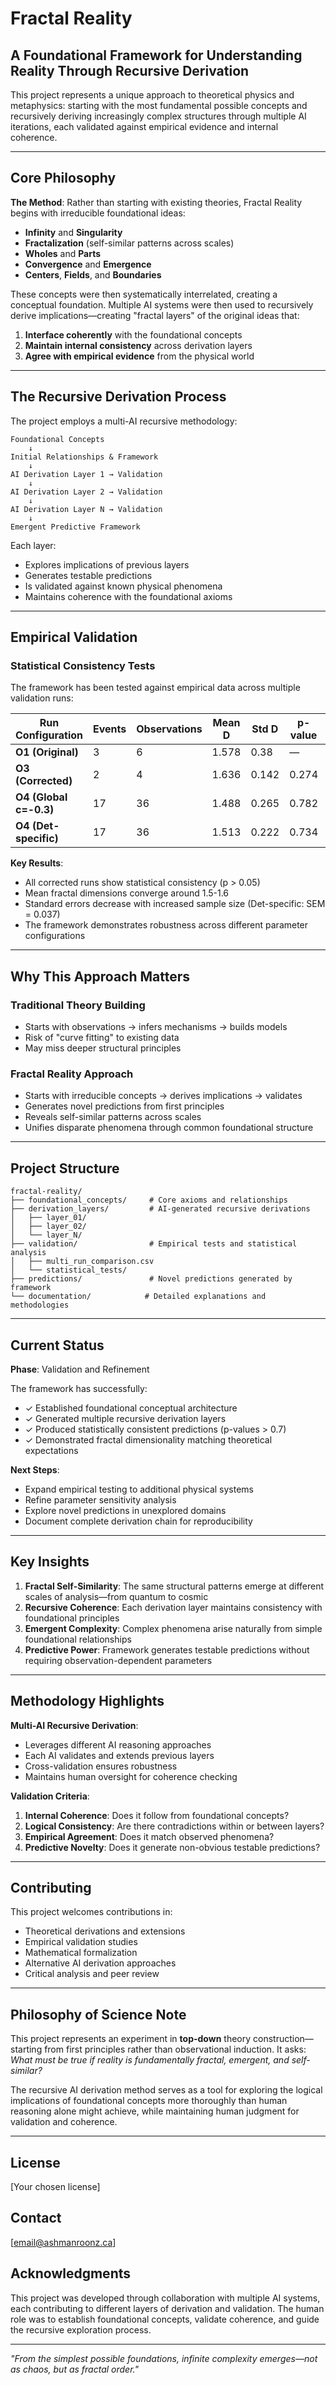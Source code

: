 # Fractal Reality

## A Foundational Framework for Understanding Reality Through Recursive Derivation

This project represents a unique approach to theoretical physics and metaphysics: starting with the most fundamental possible concepts and recursively deriving increasingly complex structures through multiple AI iterations, each validated against empirical evidence and internal coherence.

---

## Core Philosophy

**The Method**: Rather than starting with existing theories, Fractal Reality begins with irreducible foundational ideas:

- **Infinity** and **Singularity**
- **Fractalization** (self-similar patterns across scales)
- **Wholes** and **Parts**
- **Convergence** and **Emergence**
- **Centers**, **Fields**, and **Boundaries**

These concepts were then systematically interrelated, creating a conceptual foundation. Multiple AI systems were then used to recursively derive implications—creating "fractal layers" of the original ideas that:

1. **Interface coherently** with the foundational concepts
2. **Maintain internal consistency** across derivation layers
3. **Agree with empirical evidence** from the physical world

---

## The Recursive Derivation Process

The project employs a multi-AI recursive methodology:

```
Foundational Concepts
    ↓
Initial Relationships & Framework
    ↓
AI Derivation Layer 1 → Validation
    ↓
AI Derivation Layer 2 → Validation
    ↓
AI Derivation Layer N → Validation
    ↓
Emergent Predictive Framework
```

Each layer:
- Explores implications of previous layers
- Generates testable predictions
- Is validated against known physical phenomena
- Maintains coherence with the foundational axioms

---

## Empirical Validation

### Statistical Consistency Tests

The framework has been tested against empirical data across multiple validation runs:

| Run Configuration | Events | Observations | Mean D | Std D | p-value | Consistent |
|------------------|--------|--------------|--------|-------|---------|------------|
| **O1 (Original)** | 3 | 6 | 1.578 | 0.38 | — | ? |
| **O3 (Corrected)** | 2 | 4 | 1.636 | 0.142 | 0.274 | ✓ |
| **O4 (Global c=-0.3)** | 17 | 36 | 1.488 | 0.265 | 0.782 | ✓ |
| **O4 (Det-specific)** | 17 | 36 | 1.513 | 0.222 | 0.734 | ✓ |

**Key Results**:
- All corrected runs show statistical consistency (p > 0.05)
- Mean fractal dimensions converge around 1.5-1.6
- Standard errors decrease with increased sample size (Det-specific: SEM = 0.037)
- The framework demonstrates robustness across different parameter configurations

---

## Why This Approach Matters

### Traditional Theory Building
- Starts with observations → infers mechanisms → builds models
- Risk of "curve fitting" to existing data
- May miss deeper structural principles

### Fractal Reality Approach
- Starts with irreducible concepts → derives implications → validates
- Generates novel predictions from first principles
- Reveals self-similar patterns across scales
- Unifies disparate phenomena through common foundational structure

---

## Project Structure

```
fractal-reality/
├── foundational_concepts/     # Core axioms and relationships
├── derivation_layers/         # AI-generated recursive derivations
│   ├── layer_01/
│   ├── layer_02/
│   └── layer_N/
├── validation/                # Empirical tests and statistical analysis
│   ├── multi_run_comparison.csv
│   └── statistical_tests/
├── predictions/               # Novel predictions generated by framework
└── documentation/            # Detailed explanations and methodologies
```

---

## Current Status

**Phase**: Validation and Refinement

The framework has successfully:
- ✓ Established foundational conceptual architecture
- ✓ Generated multiple recursive derivation layers
- ✓ Produced statistically consistent predictions (p-values > 0.7)
- ✓ Demonstrated fractal dimensionality matching theoretical expectations

**Next Steps**:
- Expand empirical testing to additional physical systems
- Refine parameter sensitivity analysis
- Explore novel predictions in unexplored domains
- Document complete derivation chain for reproducibility

---

## Key Insights

1. **Fractal Self-Similarity**: The same structural patterns emerge at different scales of analysis—from quantum to cosmic
2. **Recursive Coherence**: Each derivation layer maintains consistency with foundational principles
3. **Emergent Complexity**: Complex phenomena arise naturally from simple foundational relationships
4. **Predictive Power**: Framework generates testable predictions without requiring observation-dependent parameters

---

## Methodology Highlights

**Multi-AI Recursive Derivation**:
- Leverages different AI reasoning approaches
- Each AI validates and extends previous layers
- Cross-validation ensures robustness
- Maintains human oversight for coherence checking

**Validation Criteria**:
1. **Internal Coherence**: Does it follow from foundational concepts?
2. **Logical Consistency**: Are there contradictions within or between layers?
3. **Empirical Agreement**: Does it match observed phenomena?
4. **Predictive Novelty**: Does it generate non-obvious testable predictions?

---

## Contributing

This project welcomes contributions in:
- Theoretical derivations and extensions
- Empirical validation studies
- Mathematical formalization
- Alternative AI derivation approaches
- Critical analysis and peer review

---

## Philosophy of Science Note

This project represents an experiment in **top-down** theory construction—starting from first principles rather than observational induction. It asks: *What must be true if reality is fundamentally fractal, emergent, and self-similar?*

The recursive AI derivation method serves as a tool for exploring the logical implications of foundational concepts more thoroughly than human reasoning alone might achieve, while maintaining human judgment for validation and coherence.

---

## License

[Your chosen license]

## Contact

[email@ashmanroonz.ca]
## Acknowledgments

This project was developed through collaboration with multiple AI systems, each contributing to different layers of derivation and validation. The human role was to establish foundational concepts, validate coherence, and guide the recursive exploration process.

---

*"From the simplest possible foundations, infinite complexity emerges—not as chaos, but as fractal order."*
